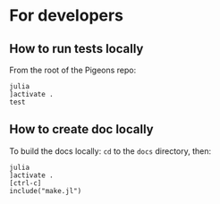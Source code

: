 # For developers

## How to run tests locally 

From the root of the Pigeons repo:

```
julia 
]activate .
test
```

## How to create doc locally

To build the docs locally: `cd` to the `docs` directory, then:

```
julia
]activate .
[ctrl-c]
include("make.jl")
```
